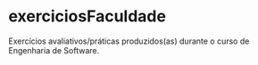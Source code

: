 # exerciciosFaculdade

Exercícios avaliativos/práticas produzidos(as) durante o curso de Engenharia de Software.
